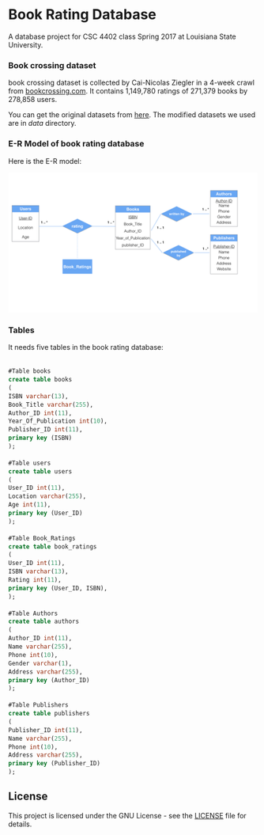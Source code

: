 # Book Rating Database

A database project for CSC 4402 class Spring 2017 at Louisiana State University.

### Book crossing dataset
book crossing dataset is collected by Cai-Nicolas Ziegler in a 4-week crawl from [bookcrossing.com](https://www.bookcrossing.com/). It contains 1,149,780 ratings of 271,379 books by 278,858 users.

You can get the original datasets from [here](http://www2.informatik.uni-freiburg.de/~cziegler/BX/).
The modified datasets we used are in *data* directory.

### E-R Model of book rating database

Here is the E-R model:

![E-R-diagram](e-r-diagram.jpeg)

### Tables

It needs five tables in the book rating database:
```sql

#Table books
create table books
(
ISBN varchar(13),
Book_Title varchar(255),
Author_ID int(11),
Year_Of_Publication int(10),
Publisher_ID int(11),
primary key (ISBN)
);

#Table users
create table users
(
User_ID int(11),
Location varchar(255),
Age int(11),
primary key (User_ID)
);

#Table Book_Ratings
create table book_ratings
(
User_ID int(11),
ISBN varchar(13),
Rating int(11),
primary key (User_ID, ISBN),
);

#Table Authors
create table authors
(
Author_ID int(11),
Name varchar(255),
Phone int(10),
Gender varchar(1),
Address varchar(255),
primary key (Author_ID)
);

#Table Publishers
create table publishers
(
Publisher_ID int(11),
Name varchar(255),
Phone int(10),
Address varchar(255),
primary key (Publisher_ID)
);
```
## License

This project is licensed under the GNU License - see the [LICENSE](LICENSE) file for details.
